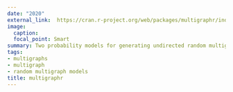 ```yaml
---
date: "2020"
external_link:  https://cran.r-project.org/web/packages/multigraphr/index.html
image:
  caption: 
  focal_point: Smart
summary: Two probability models for generating undirected random multigraphs are implemented in the package together with several statistics under these two models. Moreover, functions for goodness of fit tests are available for the presented models.
tags:
- multigraphs
- multigraph
- random multigraph models
title: multigraphr
---
```


